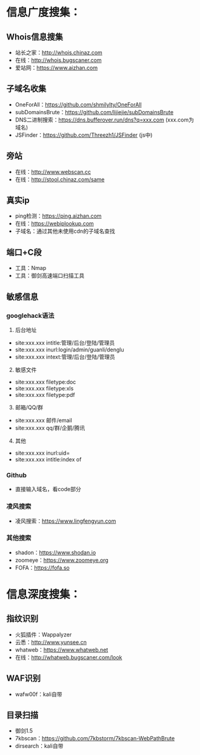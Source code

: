 # 信息广度搜集：
## Whois信息搜集
+ 站长之家：http://whois.chinaz.com
+ 在线：http://whois.bugscaner.com
+ 爱站网：https://www.aizhan.com
## 子域名收集
+ OneForAll：https://github.com/shmilylty/OneForAll
+ subDomainsBrute：https://github.com/lijiejie/subDomainsBrute
+ DNS二进制搜索：https://dns.bufferover.run/dns?q=xxx.com (xxx.com为域名)
+ JSFinder：https://github.com/Threezh1/JSFinder (js中)
## 旁站
+ 在线：http://www.webscan.cc
+ 在线：http://stool.chinaz.com/same
## 真实ip
+ ping检测：https://ping.aizhan.com
+ 在线：https://webiplookup.com
+ 子域名：通过其他未使用cdn的子域名查找
## 端口+C段
+ 工具：Nmap
+ 工具：御剑高速端口扫描工具
## 敏感信息
### googlehack语法
1. 后台地址
+ site:xxx.xxx intitle:管理/后台/登陆/管理员
+ site:xxx.xxx inurl:login/admin/guanli/denglu
+ site:xxx.xxx intext:管理/后台/登陆/管理员
2. 敏感文件
+ site:xxx.xxx filetype:doc
+ site:xxx.xxx filetype:xls
+ site:xxx.xxx filetype:pdf
3. 邮箱/QQ/群
+ site:xxx.xxx 邮件/email
+ site:xxx.xxx qq/群/企鹅/腾讯
4. 其他
+ site:xxx.xxx inurl:uid=
+ site:xxx.xxx intitle:index of
### Github
+ 直接输入域名，看code部分
### 凌风搜索
+ 凌风搜索：https://www.lingfengyun.com
### 其他搜索
+ shadon：https://www.shodan.io
+ zoomeye：https://www.zoomeye.org
+ FOFA：https://fofa.so
# 信息深度搜集：
## 指纹识别
+ 火狐插件：Wappalyzer
+ 云悉：http://www.yunsee.cn
+ whatweb：https://www.whatweb.net
+ 在线：http://whatweb.bugscaner.com/look
## WAF识别
+ wafw00f：kali自带
## 目录扫描
+ 御剑1.5
+ 7kbscan：https://github.com/7kbstorm/7kbscan-WebPathBrute
+ dirsearch：kali自带
